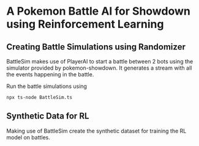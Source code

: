# A Pokemon Battle AI for Showdown using Reinforcement Learning

## Creating Battle Simulations using Randomizer

BattleSim makes use of PlayerAI to start a battle between 2 bots using the simulator provided by pokemon-showdown. It generates a stream with all the events happening in the battle.

Run the battle simulations using

```
npx ts-node BattleSim.ts
```

## Synthetic Data for RL

Making use of BattleSim create the synthetic dataset for training the RL model on battles.